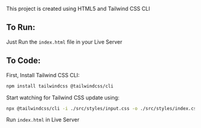 This project is created using HTML5 and Tailwind CSS CLI

## To Run:

Just Run the `index.html` file in your Live Server

## To Code:

First, Install Tailwind CSS CLI:

```bash
npm install tailwindcss @tailwindcss/cli
```

Start watching for Tailwind CSS update using:

```bash
npx @tailwindcss/cli -i ./src/styles/input.css -o ./src/styles/index.css --watch
```

Run `index.html` in Live Server

